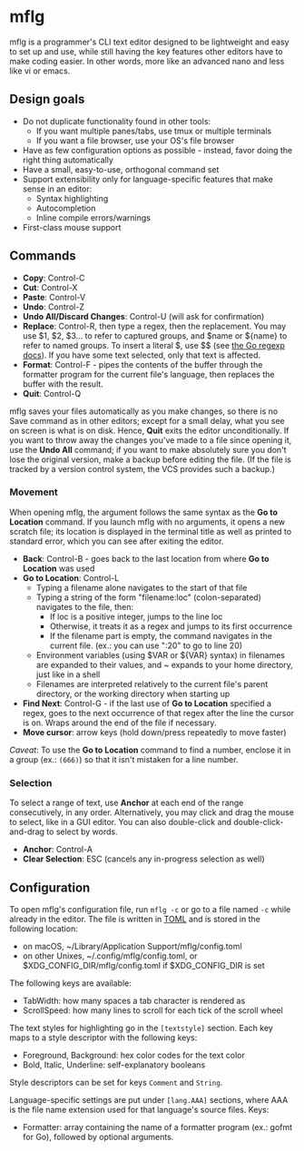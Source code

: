 # mflg

mflg is a programmer's CLI text editor designed to be lightweight and easy to set up
and use, while still having the key features other editors have to make coding easier.
In other words, more like an advanced nano and less like vi or emacs.

## Design goals

- Do not duplicate functionality found in other tools:
  - If you want multiple panes/tabs, use tmux or multiple terminals
  - If you want a file browser, use your OS's file browser
- Have as few configuration options as possible - instead, favor doing the right thing
  automatically
- Have a small, easy-to-use, orthogonal command set
- Support extensibility only for language-specific features that make sense in an editor:
  - Syntax highlighting
  - Autocompletion
  - Inline compile errors/warnings
- First-class mouse support

## Commands

- **Copy**: Control-C
- **Cut**: Control-X
- **Paste**: Control-V
- **Undo**: Control-Z
- **Undo All/Discard Changes**: Control-U (will ask for confirmation)
- **Replace**: Control-R, then type a regex, then the replacement. You may use $1, $2, $3... to refer to captured groups, and $name or ${name} to refer to named groups. To insert a literal $, use $$ (see [the Go regexp docs][go-regexp]). If you have some text selected, only that text is affected.
- **Format**: Control-F - pipes the contents of the buffer through the formatter program for the current file's language, then replaces the buffer with the result.
- **Quit**: Control-Q

mflg saves your files automatically as you make changes, so there is no Save command as in other editors; except for a small delay, what you see on screen is what is on disk.
Hence, **Quit** exits the editor unconditionally.
If you want to throw away the changes you've made to a file since opening it, use the **Undo All** command; if you want to make absolutely sure you don't lose the original version, make a backup before editing the file.
(If the file is tracked by a version control system, the VCS provides such a backup.)

[go-regexp]: https://golang.org/pkg/regexp/#Regexp.Expand

### Movement

When opening mflg, the argument follows the same syntax as the **Go to Location** command. If you
launch mflg with no arguments, it opens a new scratch file; its location is displayed in the terminal
title as well as printed to standard error, which you can see after exiting the editor.

- **Back**: Control-B - goes back to the last location from where **Go to Location** was used
- **Go to Location**: Control-L
  - Typing a filename alone navigates to the start of that file
  - Typing a string of the form "filename:loc" (colon-separated) navigates to the file, then:
    - If loc is a positive integer, jumps to the line loc
    - Otherwise, it treats it as a regex and jumps to its first occurrence
    - If the filename part is empty, the command navigates in the current file. (ex.: you can use ":20" to go to line 20)
  - Environment variables (using $VAR or ${VAR} syntax) in filenames are expanded to their values, and ~ expands to your home directory, just like in a shell
  - Filenames are interpreted relatively to the current file's parent directory, or the working directory when starting up
- **Find Next**: Control-G - if the last use of **Go to Location** specified a regex, goes to the next occurrence of that regex after the line the cursor is on. Wraps around the end of the file if necessary.
- **Move cursor**: arrow keys (hold down/press repeatedly to move faster)

_Caveat_: To use the **Go to Location** command to find a number, enclose it in a group (ex.: `(666)`) so that it isn't
mistaken for a line number.

### Selection

To select a range of text, use **Anchor** at each end of the range consecutively, in any order.
Alternatively, you may click and drag the mouse to select, like in a GUI editor.
You can also double-click and double-click-and-drag to select by words.

- **Anchor**: Control-A
- **Clear Selection**: ESC (cancels any in-progress selection as well)

## Configuration

To open mflg's configuration file, run `mflg -c` or go to a file named `-c` while already in the editor. The file is written in [TOML][] and is stored in the following location:

- on macOS, ~/Library/Application Support/mflg/config.toml
- on other Unixes, ~/.config/mflg/config.toml, or $XDG_CONFIG_DIR/mflg/config.toml if $XDG_CONFIG_DIR is set

The following keys are available:

- TabWidth: how many spaces a tab character is rendered as
- ScrollSpeed: how many lines to scroll for each tick of the scroll wheel

The text styles for highlighting go in the `[textstyle]` section. Each key maps to a style descriptor with the following keys:

- Foreground, Background: hex color codes for the text color
- Bold, Italic, Underline: self-explanatory booleans

Style descriptors can be set for keys `Comment` and `String`.

Language-specific settings are put under `[lang.AAA]` sections, where AAA is the file name extension used for that language's source files. Keys:

- Formatter: array containing the name of a formatter program (ex.: gofmt for Go), followed by optional arguments.

[TOML]: https://github.com/toml-lang/toml
